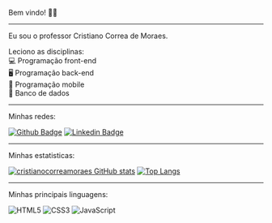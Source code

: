 Bem vindo! 🙋‍♂️

<hr>

Eu sou o professor Cristiano Correa de Moraes.

Leciono as disciplinas: <br>
💻 Programação front-end <br>
🖥️ Programação back-end <br>
📱 Programação mobile <br>
📅 Banco de dados <br>

<hr>

Minhas redes:

[![Github Badge](https://img.shields.io/badge/-Github-000?style=flat-square&logo=Github&logoColor=white&link=https://github.com/cristianocorreamoraes)](https://github.com/cristianocorreamoraes) [![Linkedin Badge](https://img.shields.io/badge/-LinkedIn-blue?style=flat-square&logo=Linkedin&logoColor=white&link=https://www.linkedin.com/in/cristianocorreademoraes/)](https://www.linkedin.com/in/cristianocorreademoraes/)

<hr>

Minhas estatisticas:

[![cristianocorreamoraes GitHub stats](https://github-readme-stats.vercel.app/api?username=cristianocorreamoraes)](https://github.com/cristianocorreamoraes/github-readme-stats) [![Top Langs](https://github-readme-stats.vercel.app/api/top-langs/?username=cristianocorreamoraes&layout=compact)](https://github.com/cristianocorreamoraes/github-readme-stats)

<hr>

Minhas principais linguagens:

![HTML5](https://img.shields.io/badge/html5-%23E34F26.svg?style=for-the-badge&logo=html5&logoColor=white) ![CSS3](https://img.shields.io/badge/css3-%231572B6.svg?style=for-the-badge&logo=css3&logoColor=white) ![JavaScript](https://img.shields.io/badge/javascript-%23323330.svg?style=for-the-badge&logo=javascript&logoColor=%23F7DF1E)
